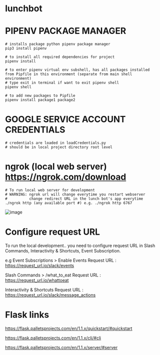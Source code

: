 
# lunchbot

# PIPENV PACKAGE MANAGER 
```
# installs package python pipenv package manager
pip3 install pipenv 

# to install all required dependencies for project
pipenv install

# to enter pipenv virtual env subshell, has all packages installed from Pipfile in this environment (separate from main shell environment)
# type exit in terminal if want to exit pipenv shell
pipenv shell

# to add new packages to Pipfile
pipenv install package1 package2 
```

# GOOGLE SERVICE ACCOUNT CREDENTIALS
```
# credentials are loaded in loadCredentials.py
# should be in local project directory root level
```
# ngrok (local web server) https://ngrok.com/download
```
# To run local web server for development
# WARNING: ngrok url will change everytime you restart webserver
#          change redirect URL in the lunch bot's app everytime
./ngrok http (any available port #) e.g. ./ngrok http 6767
```
![image](https://user-images.githubusercontent.com/31826240/117553049-2c609780-b01d-11eb-8dae-808420bf9918.png)


# Configure request URL 
To run the local development.. you need to configure request URL in Slash Commands, Interactivity & Shortcuts, Event Subscription.

e.g 
Event Subscriptions > Enable Events
Request URL : https://request_url.io/slack/events

Slash Commands > /what_to_eat
Request URL : https://request_url.io/whattoeat

Interactivity & Shortcuts
Request URL : https://request_url.io/slack/message_actions

# Flask links
https://flask.palletsprojects.com/en/1.1.x/quickstart/#quickstart


https://flask.palletsprojects.com/en/1.1.x/cli/#cli


https://flask.palletsprojects.com/en/1.1.x/server/#server

